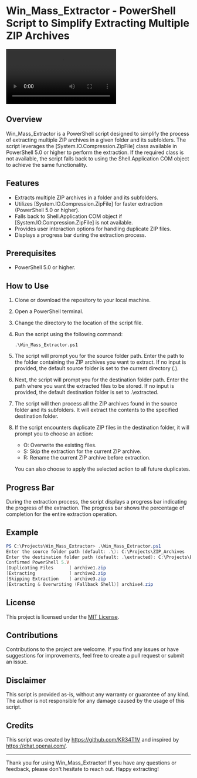 # Win_Mass_Extractor - PowerShell Script to Simplify Extracting Multiple ZIP Archives

![Win_Mass_Extractor](https://github.com/Nibble-A-Bit/Win_Mass_Extractor/blob/main/Usage%20Video.mp4)

## Overview

Win_Mass_Extractor is a PowerShell script designed to simplify the process of extracting multiple ZIP archives in a given folder and its subfolders. The script leverages the [System.IO.Compression.ZipFile] class available in PowerShell 5.0 or higher to perform the extraction. If the required class is not available, the script falls back to using the Shell.Application COM object to achieve the same functionality.

## Features

- Extracts multiple ZIP archives in a folder and its subfolders.
- Utilizes [System.IO.Compression.ZipFile] for faster extraction (PowerShell 5.0 or higher).
- Falls back to Shell.Application COM object if [System.IO.Compression.ZipFile] is not available.
- Provides user interaction options for handling duplicate ZIP files.
- Displays a progress bar during the extraction process.

## Prerequisites

- PowerShell 5.0 or higher.

## How to Use

1. Clone or download the repository to your local machine.

2. Open a PowerShell terminal.

3. Change the directory to the location of the script file.

4. Run the script using the following command:

   ```
   .\Win_Mass_Extractor.ps1
   ```

5. The script will prompt you for the source folder path. Enter the path to the folder containing the ZIP archives you want to extract. If no input is provided, the default source folder is set to the current directory (.\).

6. Next, the script will prompt you for the destination folder path. Enter the path where you want the extracted files to be stored. If no input is provided, the default destination folder is set to .\extracted.

7. The script will then process all the ZIP archives found in the source folder and its subfolders. It will extract the contents to the specified destination folder.

8. If the script encounters duplicate ZIP files in the destination folder, it will prompt you to choose an action:
   - O: Overwrite the existing files.
   - S: Skip the extraction for the current ZIP archive.
   - R: Rename the current ZIP archive before extraction.

   You can also choose to apply the selected action to all future duplicates.

## Progress Bar

During the extraction process, the script displays a progress bar indicating the progress of the extraction. The progress bar shows the percentage of completion for the entire extraction operation.

## Example

```powershell
PS C:\Projects\Win_Mass_Extractor> .\Win_Mass_Extractor.ps1
Enter the source folder path (default: .\): C:\Projects\ZIP_Archives
Enter the destination folder path (default: .\extracted): C:\Projects\Extracted_Files
Confirmed PowerShell 5.V
[Duplicating Files      ] archive1.zip                                      25.00% [====      ] 1/4
[Extracting             ] archive2.zip                                      50.00% [========  ] 2/4
[Skipping Extraction    ] archive3.zip                                      75.00% [==========] 3/4
[Extracting & Overwriting (Fallback Shell)] archive4.zip                    100.00% [==========] 4/4
```

## License

This project is licensed under the [MIT License](https://opensource.org/licenses/MIT).

## Contributions

Contributions to the project are welcome. If you find any issues or have suggestions for improvements, feel free to create a pull request or submit an issue.

## Disclaimer

This script is provided as-is, without any warranty or guarantee of any kind. The author is not responsible for any damage caused by the usage of this script.

## Credits

This script was created by https://github.com/KR34T1V and inspired by https://chat.openai.com/.

---

Thank you for using Win_Mass_Extractor! If you have any questions or feedback, please don't hesitate to reach out. Happy extracting!
